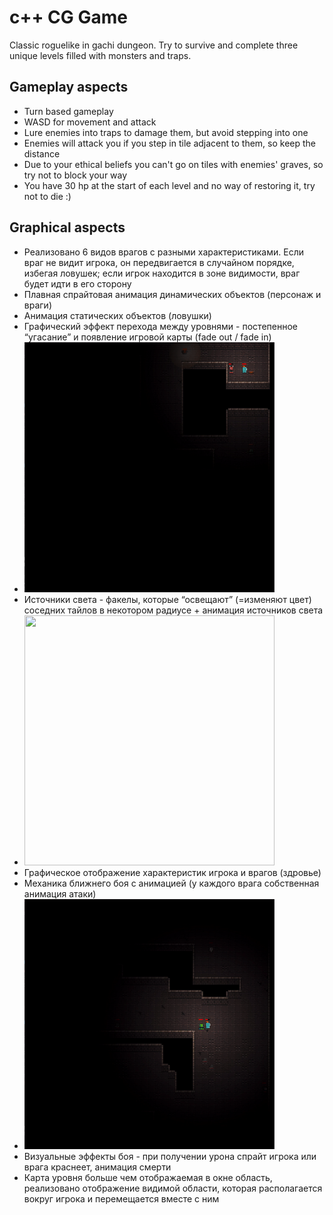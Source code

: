 # c++ CG Game

Classic roguelike in gachi dungeon. Try to survive and complete three unique levels filled with monsters and traps.

## Gameplay aspects
- Turn based gameplay
- WASD for movement and attack
- Lure enemies into traps to damage them, but avoid stepping into one
- Enemies will attack you if you step in tile adjacent to them, so keep the distance
- Due to your ethical beliefs you can't go on tiles with enemies' graves, so try not to block your way
- You have 30 hp at the start of each level and no way of restoring it, try not to die :)

## Graphical aspects
- Реализовано 6 видов врагов с разными характеристиками. Если враг не видит игрока, он передвигается в случайном порядке, избегая ловушек;
 если игрок находится в зоне видимости, враг будет идти в его сторону
- Плавная спрайтовая анимация динамических объектов (персонаж и враги)
- Анимация статических объектов (ловушки)
- Графический эффект перехода между уровнями - постепенное “угасание” и появление игровой карты (fade out / fade in)
- <img src="https://github.com/sver-hub/c---CG-Game/blob/master/fadeout.gif" width="400" height="400" />
- Источники света - факелы, которые “освещают” (=изменяют цвет) соседних тайлов в некотором радиусе + анимация источников света
- <img src="https://github.com/sver-hub/c---CG-Game/blob/master/light.gif" width="400" height="400" />
- Графическое отображение характеристик игрока и врагов (здровье)
- Механика ближнего боя с анимацией (у каждого врага собственная анимация атаки)
- <img src="https://github.com/sver-hub/c---CG-Game/blob/master/attack.gif" width="400" height="400" />
- Визуальные эффекты боя - при получении урона спрайт игрока или врага краснеет, анимация смерти
- Карта уровня больше чем отображаемая в окне область, реализовано отображение видимой области, которая располагается вокруг игрока и перемещается вместе с ним
